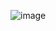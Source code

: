 ![image](https://github.com/sglk123/DAG-Engine/assets/42014258/44d73770-af9e-400f-9081-5749698fe748)
